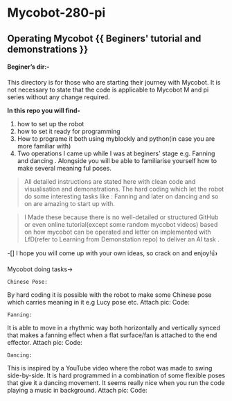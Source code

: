 # Mycobot-280-pi
## Operating Mycobot {{ Beginers' tutorial and demonstrations }}

#### Beginer’s dir:-

This directory is for those who are starting their journey with Mycobot. It is not necessary to state that the code is applicable to Mycobot M and pi series without any change required.
 
**In this repo you will find-**
1. how to set up the robot
2. how to set it ready for programming
3. How to programe it both using myblockly and python(in case you are more familiar with)
4. Two operations I came up while I was at beginers' stage e.g. Fanning and dancing . Alongside you will be able to familiarise yourself how to make several meaning ful poses.

>All detailed instructions are stated here with clean code and visualisation and demonstrations. The hard coding which let the robot do some interesting tasks like : Fanning and later on dancing and so on are amazing to start up with. 

>I Made these because there is no well-detailed or structured GitHub or even online tutorial(except some random mycobot videos) based on how mycobot can be operated and letter on implemented with LfD(refer to Learning from Demonstation repo) to deliver an AI task .

-[] I hope you will come up with your own ideas, so crack on and enjoy!:+1:

Mycobot doing tasks->
	
	Chinese Pose:
By hard coding it is possible with the robot to make some Chinese pose which carries meaning in it e.g Lucy pose etc.
Attach pic:
Code:
	
	Fanning:
It is able to move in a rhythmic way both horizontally and vertically synced that makes a fanning effect when a flat surface/fan is attached to the end effector. 
Attach pic:
Code:
	
	Dancing:
This is inspired by a YouTube video where the robot was made to swing side-by-side. It is hard programmed in a combination of some flexible poses that give it a dancing movement. It seems really nice when you run the code playing a music in background.
Attach pic:
Code:
